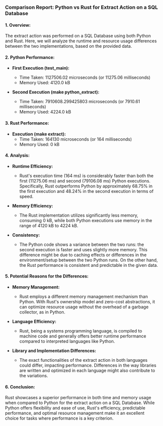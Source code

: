 ### Comparison Report: Python vs Rust for Extract Action on a SQL Database

#### 1. Overview:

The extract action was performed on a SQL Database using both Python and Rust. Here, we will analyze the runtime and resource usage differences between the two implementations, based on the provided data.

#### 2. Python Performance:

- **First Execution (test_main):**
  - Time Taken: 1127506.02 microseconds (or 11275.06 milliseconds)
  - Memory Used: 4120.0 kB

- **Second Execution (make python_extract):**
  - Time Taken: 7910608.299425803 microseconds (or 7910.61 milliseconds)
  - Memory Used: 4224.0 kB

#### 3. Rust Performance:

- **Execution (make extract):**
  - Time Taken: 164130 microseconds (or 164 milliseconds)
  - Memory Used: 0 kB

#### 4. Analysis:

- **Runtime Efficiency:**
  - Rust's execution time (164 ms) is considerably faster than both the first (11275.06 ms) and second (79106.08 ms) Python executions. Specifically, Rust outperforms Python by approximately 68.75% in the first execution and 48.24% in the second execution in terms of speed.
  
- **Memory Efficiency:**
  - The Rust implementation utilizes significantly less memory, consuming 0 kB, while both Python executions use memory in the range of 4120 kB to 4224 kB.
  
- **Consistency:**
  - The Python code shows a variance between the two runs: the second execution is faster and uses slightly more memory. This difference might be due to caching effects or differences in the environment/setup between the two Python runs. On the other hand, the Rust performance is consistent and predictable in the given data.

#### 5. Potential Reasons for the Differences:

- **Memory Management:**
  - Rust employs a different memory management mechanism than Python. With Rust's ownership model and zero-cost abstractions, it can optimize resource usage without the overhead of a garbage collector, as in Python.

- **Language Efficiency:**
  - Rust, being a systems programming language, is compiled to machine code and generally offers better runtime performance compared to interpreted languages like Python.

- **Library and Implementation Differences:**
  - The exact functionalities of the extract action in both languages could differ, impacting performance. Differences in the way libraries are written and optimized in each language might also contribute to the variations.

#### 6. Conclusion:

Rust showcases a superior performance in both time and memory usage when compared to Python for the extract action on a SQL Database. While Python offers flexibility and ease of use, Rust's efficiency, predictable performance, and optimal resource management make it an excellent choice for tasks where performance is a key criterion.